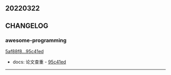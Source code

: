 ## 20220322

## CHANGELOG

### awesome-programming

[5af88f8...95c41ed](https://github.com/zhbhun/awesome-programming/compare/5af88f8...95c41ed)

* docs: 论文查重 - [95c41ed](https://github.com/zhbhun/awesome-programming/commit/95c41ed6bdcc79b702310829bc3a792cd9aecd02)

---

